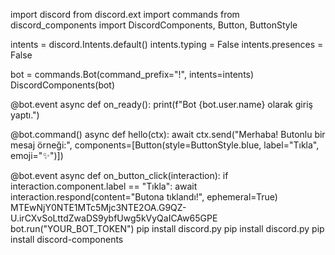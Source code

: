 import discord
from discord.ext import commands
from discord_components import DiscordComponents, Button, ButtonStyle

intents = discord.Intents.default()
intents.typing = False
intents.presences = False

bot = commands.Bot(command_prefix="!", intents=intents)
DiscordComponents(bot)

@bot.event
async def on_ready():
    print(f"Bot {bot.user.name} olarak giriş yaptı.")

@bot.command()
async def hello(ctx):
    await ctx.send("Merhaba! Butonlu bir mesaj örneği:", 
                   components=[Button(style=ButtonStyle.blue, label="Tıkla", emoji="✨")])

@bot.event
async def on_button_click(interaction):
    if interaction.component.label == "Tıkla":
        await interaction.respond(content="Butona tıklandı!", ephemeral=True) 
MTEwNjY0NTE1MTc5Mjc3NTE2OA.G9QZ-U.irCXvSoLttdZwaDS9ybfUwg5kVyQaICAw65GPE
bot.run("YOUR_BOT_TOKEN") pip install discord.py
pip install discord.py
pip install discord-components


